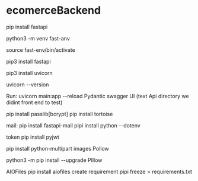 # ecomerceBackend

pip install fastapi

python3 -m venv fast-anv

source fast-env/bin/activate

pip3 install fastapi

pip3 install uvicorn

uvicorn --version

Run:
    uvicorn main:app --reload
Pydantic swagger UI (text Api directory  we didint front end to test)

pip install passlib[bcrypt]
pip install tortoise

mail:
pip install fastapi-mail
pipi install python --dotenv

token
pip install pyjwt

pip install python-multipart
images Pollow

python3 -m pip install --upgrade PIllow

AIOFiles
pip install aiofiles
create requirement
pipi freeze > requirements.txt
